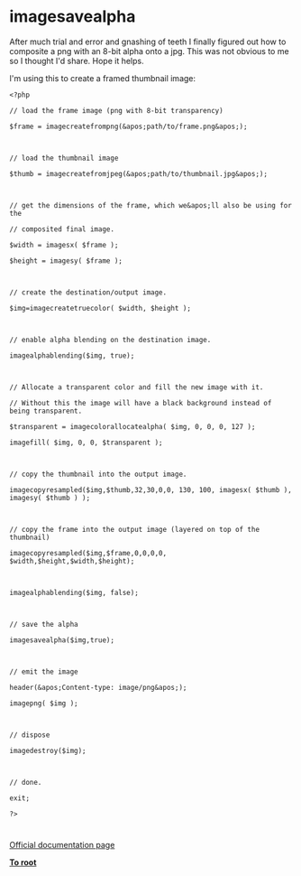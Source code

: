 # imagesavealpha





After much trial and error and gnashing of teeth I finally figured out how to composite a png with an 8-bit alpha onto a jpg. This was not obvious to me so I thought I&apos;d share. Hope it helps.



I&apos;m using this to create a framed thumbnail image:





```
<?php

// load the frame image (png with 8-bit transparency)

$frame = imagecreatefrompng(&apos;path/to/frame.png&apos;);



// load the thumbnail image

$thumb = imagecreatefromjpeg(&apos;path/to/thumbnail.jpg&apos;);



// get the dimensions of the frame, which we&apos;ll also be using for the

// composited final image.

$width = imagesx( $frame );

$height = imagesy( $frame );



// create the destination/output image.

$img=imagecreatetruecolor( $width, $height );



// enable alpha blending on the destination image.

imagealphablending($img, true);



// Allocate a transparent color and fill the new image with it.

// Without this the image will have a black background instead of being transparent.

$transparent = imagecolorallocatealpha( $img, 0, 0, 0, 127 );

imagefill( $img, 0, 0, $transparent );



// copy the thumbnail into the output image.

imagecopyresampled($img,$thumb,32,30,0,0, 130, 100, imagesx( $thumb ), imagesy( $thumb ) );



// copy the frame into the output image (layered on top of the thumbnail)

imagecopyresampled($img,$frame,0,0,0,0, $width,$height,$width,$height);



imagealphablending($img, false);



// save the alpha

imagesavealpha($img,true);



// emit the image

header(&apos;Content-type: image/png&apos;);

imagepng( $img );



// dispose

imagedestroy($img);



// done.

exit;

?>
```



  

#

[Official documentation page](https://www.php.net/manual/en/function.imagesavealpha.php)

**[To root](/README.md)**